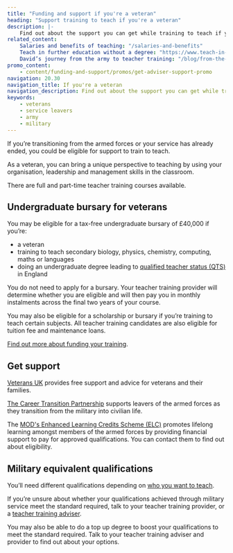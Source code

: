 ```yaml
---
title: "Funding and support if you're a veteran"
heading: "Support training to teach if you're a veteran"
description: |-
    Find out about the support you can get while training to teach if you're a veteran.
related_content:
    Salaries and benefits of teaching: "/salaries-and-benefits"
    Teach in further education without a degree: "https://www.teach-in-further-education.campaign.gov.uk/"
    David’s journey from the army to teacher training: "/blog/from-the-army-to-teacher-training"
promo_content:
    - content/funding-and-support/promos/get-adviser-support-promo
navigation: 20.30
navigation_title: If you're a veteran
navigation_description: Find out about the support you can get while training to teach if you're a veteran.
keywords:
    - veterans
    - service leavers
    - army
    - military
---
```


If you’re transitioning from the armed forces or your service has already ended, you could be eligible for support to train to teach.

As a veteran, you can bring a unique perspective to teaching by using your organisation, leadership and management skills in the classroom.

There are full and part-time teacher training courses available.

## Undergraduate bursary for veterans

You may be eligible for a tax-free undergraduate bursary of £40,000 if you’re:

* a veteran
* training to teach secondary biology, physics, chemistry, computing, maths or languages
* doing an undergraduate degree leading to [qualified teacher status (QTS)](/what-is-qts) in England

You do not need to apply for a bursary. Your teacher training provider will determine whether you are eligible and will then pay you in monthly instalments across the final two years of your course.

You may also be eligible for a scholarship or bursary if you’re training to teach certain subjects. All teacher training candidates are also eligible for tuition fee and maintenance loans.

[Find out more about funding your training](/funding-and-support).

## Get support

[Veterans UK](https://www.gov.uk/government/organisations/veterans-uk) provides free support and advice for veterans and their families.

[The Career Transition Partnership](https://www.ctp.org.uk/) supports leavers of the armed forces as they transition from the military into civilian life.

The [MOD's Enhanced Learning Credits Scheme (ELC)](https://www.enhancedlearningcredits.com/) promotes lifelong learning amongst members of the armed forces by providing financial support to pay for approved qualifications. You can contact them to find out about eligibility.

## Military equivalent qualifications

You’ll need different qualifications depending on [who you want to teach](https://getintoteaching.education.gov.uk/train-to-be-a-teacher/who-do-you-want-to-teach).

If you’re unsure about whether your qualifications achieved through military service meet the standard required, talk to your teacher training provider, or a [teacher training adviser](/teacher-training-advisers).

You may also be able to do a top up degree to boost your qualifications to meet the standard required. Talk to your teacher training adviser and provider to find out about your options.
